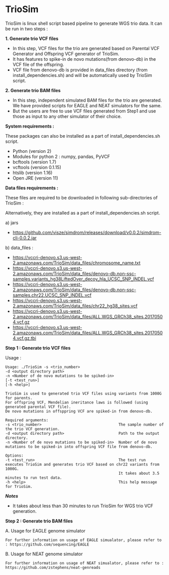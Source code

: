 # TrioSim

TrioSim is linux shell script based pipeline to generate WGS trio data. It can be run in two steps :

**1. Generate trio VCF files**

* In this step, VCF files for the trio are generated based on Parental VCF Generator and Offspring VCF generator of TrioSim.
* It has features to spike-in de novo mutations(from denovo-db) in the VCF file of the offspring.
* VCF file from denovo-db is provided in data_files directory (from install_dependencies.sh) and will be automatically used by TrioSim script.

**2. Generate trio BAM files**

* In this step, independent simulated BAM files for the trio are generated. We have provided scripts for EAGLE and NEAT simulators for the same. 
* But the users are free to use VCF files generated from Step1 and use those as input to any other simulator of their choice.

**System requirements :**

These packages can also be installed as a part of install_dependencies.sh script.

* Python (version 2)
* Modules for python 2 : numpy, pandas, PyVCF
* bcftools (version 1.7)
* vcftools (version 0.1.15)
* htslib (version 1.16)
* Open JRE (version 11)

**Data files requirements :**

These files are required to be downloaded in following sub-directories of TrioSim :

Alternatively, they are installed as a part of install_dependencies.sh script.

a) jars
* https://github.com/visze/simdrom/releases/download/v0.0.2/simdrom-cli-0.0.2.jar

b) data_files : 
* https://vccri-denovo.s3.us-west-2.amazonaws.com/TrioSim/data_files/chromosome_name.txt
* https://vccri-denovo.s3.us-west-2.amazonaws.com/TrioSim/data_files/denovo-db.non-ssc-samples.variants_hg38LiftedOver_decoy_hla_UCSC_SNP_INDEL.vcf
* https://vccri-denovo.s3.us-west-2.amazonaws.com/TrioSim/data_files/denovo-db.non-ssc-samples.chr22.UCSC_SNP_INDEL.vcf
* https://vccri-denovo.s3.us-west-2.amazonaws.com/TrioSim/data_files/chr22_hg38_sites.vcf
* https://vccri-denovo.s3.us-west-2.amazonaws.com/TrioSim/data_files/ALL.WGS_GRCh38_sites.20170504.vcf.gz
* https://vccri-denovo.s3.us-west-2.amazonaws.com/TrioSim/data_files/ALL.WGS_GRCh38_sites.20170504.vcf.gz.tbi


**Step 1 : Generate trio VCF files**

   Usage :

    Usage: ./TrioSim -s <trio_number>
	-d <output directory path>
	-n <Number of de novo mutations to be spiked-in>
	[-t <test_run>]
	[-h <help>]
	
	TrioSim is used to generated trio VCF files using variants from 1000G for parents.
	For offspring VCF, Mendelian ineritance laws is followed (using generated parental VCF file).  
	De novo mutations in offsppring VCF are spiked-in from denovo-db.
	
	Required arguments:
	-s <trio_number>                                  The sample number of the trio VCF generation.
	-d <output directory path>                        Path to the output directory.
	-n <Number of de novo mutations to be spiked-in>  Number of de novo mutations to be spiked-in into offspring VCF file from denovo-db.
	
	Options:
	-t <test_run>                                     The test run executes TrioSim and generates trio VCF based on chr22 variants from 1000G. 
                                                      It takes about 3.5 minutes to run test data.
	-h <help>                                         This help message for TrioSim.


***Notes***

* It takes about less than 30 minutes to run TrioSim for WGS trio VCF generation.

**Step 2 : Generate trio BAM files**

A. Usage for EAGLE genome simulator
    
    For further information on usage of EAGLE simualator, please refer to : https://github.com/sequencing/EAGLE
    
B. Usage for NEAT genome simulator
    
    For further information on usage of NEAT simualator, please refer to : https://github.com/zstephens/neat-genreads
    
    
